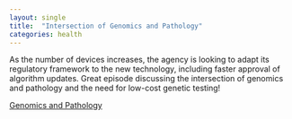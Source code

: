 ```yaml
---
layout: single
title:  "Intersection of Genomics and Pathology"
categories: health
---
```

As the number of devices increases, the agency is looking to adapt its regulatory framework to the new technology, including faster approval of algorithm updates.
Great episode discussing the intersection of genomics and pathology and the need for low-cost genetic testing! 

[Genomics and Pathology](https://podcasts.apple.com/us/podcast/episode-125-dr-heidi-rehm-genomics-and-pathology/id1490210201?i=1000577636523)